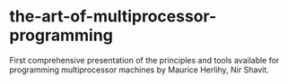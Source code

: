 # the-art-of-multiprocessor-programming
First comprehensive presentation of the principles and tools available for programming multiprocessor machines by Maurice Herlihy, Nir Shavit.
